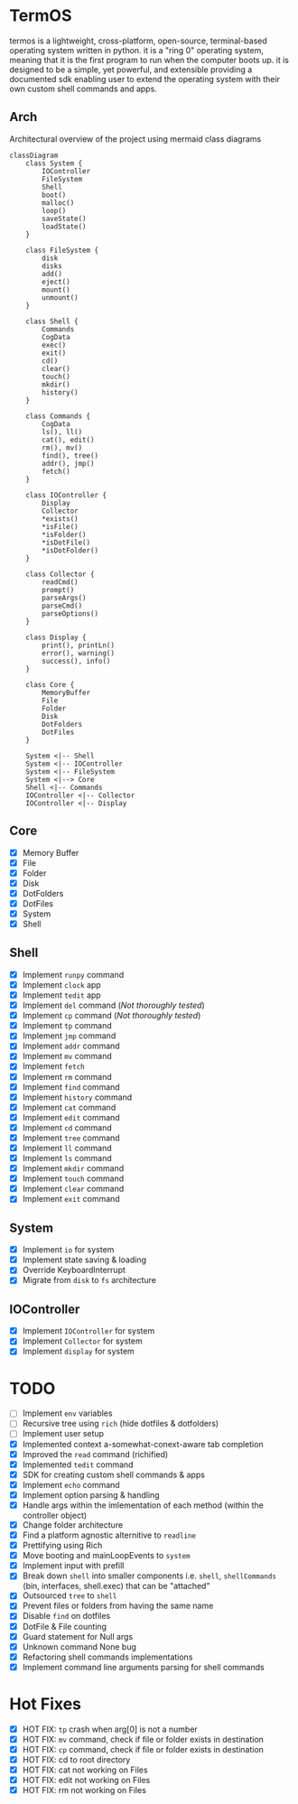 # TermOS

termos is a lightweight, cross-platform, open-source, terminal-based operating system written in python. it is a "ring 0" operating system, meaning that it is the first program to run when the computer boots up. it is designed to be a simple, yet powerful, and extensible providing a documented sdk enabling user to extend the operating system with their own custom shell commands and apps.

## Arch

Architectural overview of the project using mermaid class diagrams

```mermaid
classDiagram
    class System {
        IOController
        FileSystem
        Shell
        boot()
        malloc()
        loop()
        saveState()
        loadState()
    }

    class FileSystem {
        disk
        disks
        add()
        eject()
        mount()
        unmount()
    }

    class Shell {
        Commands
        CogData
        exec()
        exit()
        cd()
        clear()
        touch()
        mkdir()
        history()
    }

    class Commands {
        CogData
        ls(), ll()
        cat(), edit()
        rm(), mv()
        find(), tree()
        addr(), jmp()
        fetch()
    }

    class IOController {
        Display
        Collector
        *exists()
        *isFile()
        *isFolder()
        *isDotFile()
        *isDotFolder()
    }

    class Collector {
        readCmd()
        prompt()
        parseArgs()
        parseCmd()
        parseOptions()
    }

    class Display {
        print(), printLn()
        error(), warning()
        success(), info()
    }

    class Core {
        MemoryBuffer
        File
        Folder
        Disk
        DotFolders
        DotFiles
    }

    System <|-- Shell
    System <|-- IOController
    System <|-- FileSystem
    System <|--> Core
    Shell <|-- Commands
    IOController <|-- Collector
    IOController <|-- Display

```

## Core

-   [x] Memory Buffer
-   [x] File
-   [x] Folder
-   [x] Disk
-   [x] DotFolders
-   [x] DotFiles
-   [x] System
-   [x] Shell

## Shell

-   [x] Implement `runpy` command 
-   [x] Implement `clock` app 
-   [x] Implement `tedit` app 
-   [x] Implement `del` command (_Not thoroughly tested_)
-   [x] Implement `cp` command (_Not thoroughly tested_)
-   [x] Implement `tp` command
-   [x] Implement `jmp` command
-   [x] Implement `addr` command
-   [x] Implement `mv` command
-   [x] Implement `fetch`
-   [x] Implement `rm` command
-   [x] Implement `find` command
-   [x] Implement `history` command
-   [x] Implement `cat` command
-   [x] Implement `edit` command
-   [x] Implement `cd` command
-   [x] Implement `tree` command
-   [x] Implement `ll` command
-   [x] Implement `ls` command
-   [x] Implement `mkdir` command
-   [x] Implement `touch` command
-   [x] Implement `clear` command
-   [x] Implement `exit` command

## System

-   [x] Implement `io` for system
-   [x] Implement state saving & loading
-   [x] Override KeyboardInterrupt
-   [x] Migrate from `disk` to `fs` architecture

## IOController

-   [x] Implement `IOController` for system
-   [x] Implement `Collector` for system
-   [x] Implement `display` for system

# TODO

-   [ ] Implement `env` variables
-   [ ] Recursive tree using `rich` (hide dotfiles & dotfolders)
-   [ ] Implement user setup
-   [x] Implemented context a-somewhat-conext-aware tab completion
-   [x] Improved the `read` command (richified)
-   [x] Implemented `tedit` command
-   [x] SDK for creating custom shell commands & apps
-   [x] Implement `echo` command
-   [x] Implement option parsing & handling
-   [x] Handle args within the imlementation of each method (within the controller object)
-   [x] Change folder architecture
-   [x] Find a platform agnostic alternitive to `readline`
-   [x] Prettifying using Rich
-   [x] Move booting and mainLoopEvents to `system`
-   [x] Implement input with prefill
-   [x] Break down `shell` into smaller components i.e. `shell`, `shellCommands` (bin, interfaces, shell.exec) that can be "attached"
-   [x] Outsourced `tree` to `shell`
-   [x] Prevent files or folders from having the same name
-   [x] Disable `find` on dotfiles
-   [x] DotFile & File counting
-   [x] Guard statement for Null args
-   [x] Unknown command None bug
-   [x] Refactoring shell commands implementations
-   [x] Implement command line arguments parsing for shell commands

# Hot Fixes

-   [x] HOT FIX: `tp` crash when arg[0] is not a number
-   [x] HOT FIX: `mv` command, check if file or folder exists in destination
-   [x] HOT FIX: `cp` command, check if file or folder exists in destination
-   [x] HOT FIX: cd to root directory
-   [x] HOT FIX: cat not working on Files
-   [x] HOT FIX: edit not working on Files
-   [x] HOT FIX: rm not working on Files
